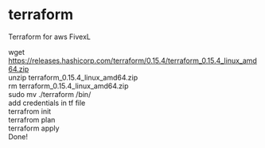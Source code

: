 # terraform
Terraform for aws FivexL

wget https://releases.hashicorp.com/terraform/0.15.4/terraform_0.15.4_linux_amd64.zip <br>
unzip terraform_0.15.4_linux_amd64.zip <br>
rm terraform_0.15.4_linux_amd64.zip <br>
sudo mv ./terraform /bin/ <br>
add credentials in tf file <br>
terrafrom init <br>
terrafrom plan <br>
terraform apply <br>
Done!
